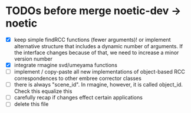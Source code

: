 # TODOs before merge noetic-dev -> noetic

- [X] keep simple findRCC functions (fewer arguments)! or implement alternative structure that includes a dynamic number of arguments. If the interface changes because of that, we need to increase a minor version number
- [X] integrate rmagine svd/umeyama functions
- [ ] implement / copy-paste all new implementations of object-based RCC correspondences to other embree corrector classes
- [ ] there is always "scene_id". In rmagine, however, it is called object_id. Check this equalize this
- [ ] carefully recap if changes effect certain applications
- [ ] delete this file
